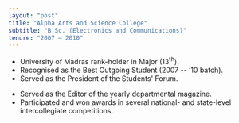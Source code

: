 ```yaml
---
layout: "post"
title: "Alpha Arts and Science College"
subtitle: "B.Sc. (Electronics and Communications)"
tenure: "2007 – 2010"
---
```


- University of Madras rank-holder in Major (13<sup>th</sup>).
- Recognised as the Best Outgoing Student (2007 -- ’10 batch).
- Served as the President of the Students' Forum.
<!--more-->
- Served as the Editor of the yearly departmental magazine.
- Participated and won awards in several national- and state-level intercollegiate competitions.
